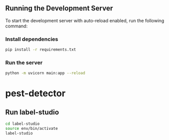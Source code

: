 ## Running the Development Server

To start the development server with auto-reload enabled, run the following command:

### Install dependencies
```bash
pip install -r requirements.txt
```

### Run the server
```bash
python -m uvicorn main:app --reload
```
# pest-detector

## Run label-studio
```bash
cd label-studio
source env/bin/activate
label-studio
```
